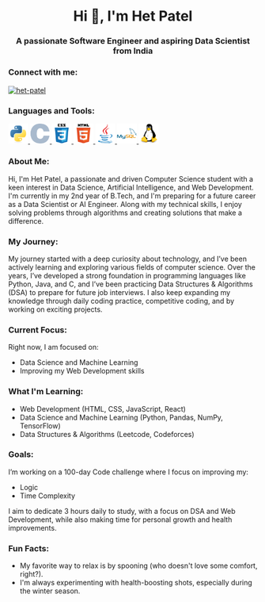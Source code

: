 <h1 align="center">Hi 👋, I'm Het Patel</h1>
<h3 align="center">A passionate Software Engineer and aspiring Data Scientist from India</h3>


<h3 align="left">Connect with me:</h3>
<p align="left">
  <a href="https://www.linkedin.com/in/het-patel-11s2004" target="blank">
    <img align="center" src="https://raw.githubusercontent.com/rahuldkjain/github-profile-readme-generator/master/src/images/icons/Social/linked-in-alt.svg" alt="het-patel" height="30" width="40" />
  </a>
</p>

<h3 align="left">Languages and Tools:</h3>
<p align="left">
  <a href="https://www.python.org" target="_blank" rel="noreferrer">
    <img src="https://raw.githubusercontent.com/devicons/devicon/master/icons/python/python-original.svg" alt="python" width="40" height="40"/>
  </a>
  <a href="https://www.cprogramming.com/" target="_blank" rel="noreferrer">
    <img src="https://raw.githubusercontent.com/devicons/devicon/master/icons/c/c-original.svg" alt="c" width="40" height="40"/>
  </a>
  <a href="https://www.w3schools.com/css/" target="_blank" rel="noreferrer">
    <img src="https://raw.githubusercontent.com/devicons/devicon/master/icons/css3/css3-original-wordmark.svg" alt="css3" width="40" height="40"/>
  </a>
  <a href="https://www.w3.org/html/" target="_blank" rel="noreferrer">
    <img src="https://raw.githubusercontent.com/devicons/devicon/master/icons/html5/html5-original-wordmark.svg" alt="html5" width="40" height="40"/>
  </a>
  <a href="https://www.java.com" target="_blank" rel="noreferrer">
    <img src="https://raw.githubusercontent.com/devicons/devicon/master/icons/java/java-original.svg" alt="java" width="40" height="40"/>
  </a>
  <a href="https://www.mysql.com/" target="_blank" rel="noreferrer">
    <img src="https://raw.githubusercontent.com/devicons/devicon/master/icons/mysql/mysql-original-wordmark.svg" alt="mysql" width="40" height="40"/>
  </a>
  <a href="https://www.linux.org/" target="_blank" rel="noreferrer">
    <img src="https://raw.githubusercontent.com/devicons/devicon/master/icons/linux/linux-original.svg" alt="linux" width="40" height="40"/>
  </a>
</p>

<h3 align="left">About Me:</h3>
<p align="left">
  Hi, I'm Het Patel, a passionate and driven Computer Science student with a keen interest in Data Science, Artificial Intelligence, and Web Development. I'm currently in my 2nd year of B.Tech, and I'm preparing for a future career as a Data Scientist or AI Engineer. Along with my technical skills, I enjoy solving problems through algorithms and creating solutions that make a difference.
</p>

<h3 align="left">My Journey:</h3>
<p align="left">
  My journey started with a deep curiosity about technology, and I’ve been actively learning and exploring various fields of computer science. Over the years, I’ve developed a strong foundation in programming languages like Python, Java, and C, and I’ve been practicing Data Structures & Algorithms (DSA) to prepare for future job interviews. I also keep expanding my knowledge through daily coding practice, competitive coding, and by working on exciting projects.
</p>

<h3 align="left">Current Focus:</h3>
<p align="left">
  Right now, I am focused on:
  <ul>
    <li>Data Science and Machine Learning</li>
    <li>Improving my Web Development skills</li>
   
  </ul>
</p>

<h3 align="left">What I'm Learning:</h3>
<p align="left">
  <ul>
    <li>Web Development (HTML, CSS, JavaScript, React)</li>
    <li>Data Science and Machine Learning (Python, Pandas, NumPy, TensorFlow)</li>
    <li>Data Structures & Algorithms (Leetcode, Codeforces)</li>
  </ul>
</p>

<h3 align="left">Goals:</h3>
<p align="left">
  I’m working on a 100-day Code challenge where I focus on improving my:
  <ul>
    <li>Logic</li>
    <li>Time Complexity</li>
  </ul>
</p>
<p align="left">
  I aim to dedicate 3 hours daily to study, with a focus on DSA and Web Development, while also making time for personal growth and health improvements.
</p>

<h3 align="left">Fun Facts:</h3>
<p align="left">
  <ul>
    <li>My favorite way to relax is by spooning (who doesn't love some comfort, right?).</li>
    <li>I'm always experimenting with health-boosting shots, especially during the winter season.</li>
  </ul>
</p>
